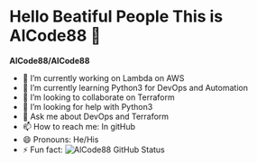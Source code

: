 # Hello Beatiful People This is AlCode88 👋
**AlCode88/AlCode88**

- 🔭 I’m currently working on Lambda on AWS
- 🌱 I’m currently learning Python3 for DevOps and Automation
- 👯 I’m looking to collaborate on Terraform
- 🤔 I’m looking for help with Python3
- 💬 Ask me about DevOps and Terraform
- 📫 How to reach me: In gitHub
- 😄 Pronouns: He/His
- ⚡ Fun fact:
![AlCode88 GitHub Status](https://github-readme-stats.vercel.app/api?username=anuraghazra&theme=dark&show_icons=true)
